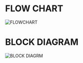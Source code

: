 # FLOW CHART

![FLOWCHART](https://user-images.githubusercontent.com/101510031/168426364-6cad7adf-3146-4b71-8142-4cfb2f6509ac.png)

# BLOCK DIAGRAM

![BLOCK DIAGRM](https://user-images.githubusercontent.com/101510031/168426790-cdce1070-74ea-48bc-a2cb-e8ec6c93ebd2.png)
